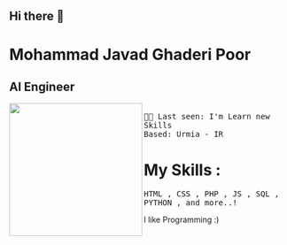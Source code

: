 ## Hi there 👋

# Mohammad Javad Ghaderi Poor
## AI Engineer <br>
<img align="left" width="240" src="https://i.giphy.com/3oFzlVJAzNUDwvpcc0.webp"> <samp> <br>
    🧑‍💻 Last seen: I'm Learn new Skills<br>
    Based: Urmia - IR<br>
</samp>

# My Skills :
<samp>
HTML ,
CSS ,
PHP ,
JS ,
SQL ,
PYTHON ,
and more..!
</samp>
<br>

I like Programming :)

